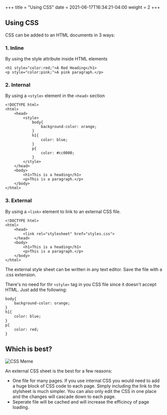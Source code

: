 +++
title = "Using CSS"
date = 2021-06-17T16:34:21-04:00
weight = 2
+++

## Using CSS

CSS can be added to an HTML documents in 3 ways:

### 1. Inline

By using the style attribute inside HTML elements

```
<h1 style="color:red;">A Red Heading</h1>
<p style="color:pink;">A pink paragraph.</p> 
```

### 2. Internal
By using a ```<style>``` element in the ```<head>``` section

```
<!DOCTYPE html>
<html>
    <head>
        <style>
            body{
                background-color: orange;
            }
            h1{
                color: blue;
            }
            p{
                color: #cc0000;
            }
        </style>
    </head>
    <body>
        <h1>This is a heading</h1>
        <p>This is a paragraph.</p>
    </body>
</html> 
```

### 3. External

By using a ```<link>``` element to link to an external CSS file.

```
<!DOCTYPE html>
<html>
    <head>
        <link rel="stylesheet" href="styles.css">
    </head>
    <body>
        <h1>This is a heading</h1>
        <p>This is a paragraph.</p>
    </body>
</html> 
```

The external style sheet can be written in any text editor. Save the file with a .css extension.

There's no need for thr ```<style>``` tag in you CSS file since it doesn't accept HTML. Just add the following:

```
body{
    background-color: orange;
}
h1{
    color: blue;
}
p{
    color: red;
}
```

## Which is best?

![CSS Meme](../images/css-meme.jpg)

An external CSS sheet is the best for a few reasons:
- One file for many pages. If you use internal CSS you would need to add a huge block of CSS code to each page. Simply including the link to the stylsheet is much simpler. You can also only edit the CSS in one place and the changes will cascade down to each page. 
- Seperate file will be cached and will increase the efficincy of page loading. 